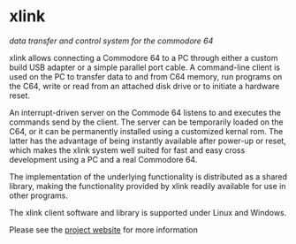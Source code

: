 # xlink
*data transfer and control system for the commodore 64*

xlink allows connecting a Commodore 64 to a PC through either a custom build USB adapter or a simple parallel port cable. A command-line client is used on the PC to transfer data to and from C64 memory, run programs on the C64, write or read from an attached disk drive or to initiate a hardware reset.

An interrupt-driven server on the Commode 64 listens to and executes the commands send by the client. The server can be temporarily loaded on the C64, or it can be permanently installed using a customized kernal rom. The latter has the advantage of being instantly available after power-up or reset, which makes the xlink system well suited for fast and easy cross development using a PC and a real Commodore 64.

The implementation of the underlying functionality is distributed as a shared library, making the functionality provided by xlink readily available for use in other programs.

The xlink client software and library is supported under Linux and Windows.

Please see the [project website](http://henning-bekel.de/xlink) for more information

